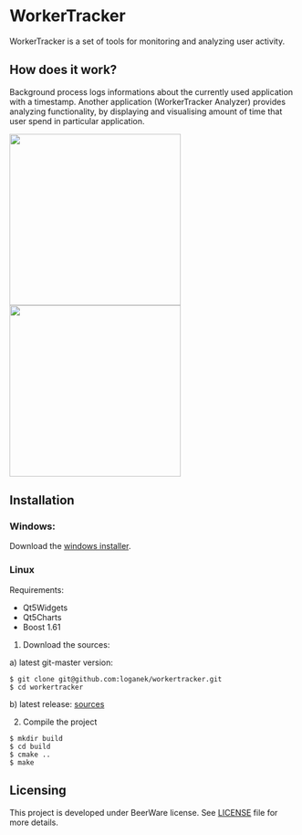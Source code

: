 # WorkerTracker
WorkerTracker is a set of tools for monitoring and analyzing user activity.

## How does it work?
Background process logs informations about the currently used application with a timestamp. Another application (WorkerTracker Analyzer) provides analyzing functionality, by displaying and visualising amount of time that user spend in particular application.

<img src="http://serwer1661916.home.pl/img/wtanalyzer.png" width=300/> <img src="http://serwer1661916.home.pl/img/wtanalyzer-graph.png" width=300 />

## Installation
### Windows:
Download the [windows installer](https://github.com/loganek/workertracker/releases).

### Linux
Requirements:
 * Qt5Widgets
 * Qt5Charts
 * Boost 1.61

1. Download the sources:

  a) latest git-master version:
   ```shell
   $ git clone git@github.com:loganek/workertracker.git
   $ cd workertracker
   ```
  b) latest release: [sources](https://github.com/loganek/workertracker/releases) 

2. Compile the project
```shell
$ mkdir build
$ cd build
$ cmake ..
$ make
```

## Licensing
This project is developed under BeerWare license. See [LICENSE](https://github.com/loganek/workertracker/blob/master/LICENSE) file for more details.

